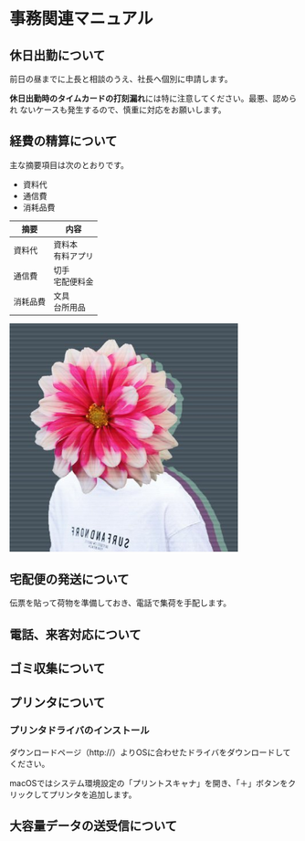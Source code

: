 # 事務関連マニュアル
## 休日出勤について
前日の昼までに上長と相談のうえ、社長へ個別に申請します。

**休日出勤時のタイムカードの打刻漏れ**には特に注意してください。最悪、認められ
ないケースも発生するので、慎重に対応をお願いします。

## 経費の精算について
主な摘要項目は次のとおりです。
 - 資料代
 - 通信費
 - 消耗品費

 |摘要 |内容
 |--|--
 |資料代 |資料本<br>有料アプリ
 |通信費 |切手<br>宅配便料金
 |消耗品費 |文具<br>台所用品

 ![切手代](img/Hne262Oo_400x400.jpg)

## 宅配便の発送について
伝票を貼って荷物を準備しておき、電話で集荷を手配します。
## 電話、来客対応について
## ゴミ収集について
## プリンタについて
### プリンタドライバのインストール
ダウンロードページ（http://）よりOSに合わせたドライバをダウンロードしてください。

macOSではシステム環境設定の「プリントスキャナ」を開き、「＋」ボタンをクリックしてプリンタを追加します。

## 大容量データの送受信について
